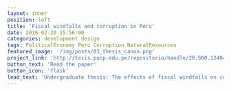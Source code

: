 ```yaml
---
layout: inner
position: left
title: 'Fiscal windfalls and corruption in Peru'
date: 2016-02-20 15:56:00
categories: development design
tags: PoliticalEconomy Peru Corruption NaturalResources
featured_image: '/img/posts/03_thesis_canon.png'
project_link: 'http://tesis.pucp.edu.pe/repositorio/handle/20.500.12404/1026/browse?type=author&value=Guerrero+Amezaga%2C+Maria+Elena'
button_text: 'Read the paper'
button_icon: 'flask'
lead_text: 'Undergraduate thesis: The effects of fiscal windfalls on corrruption and selection into politics: evidence from the Peruvian commodity boom (2003-2014) ﻿'
---
```

